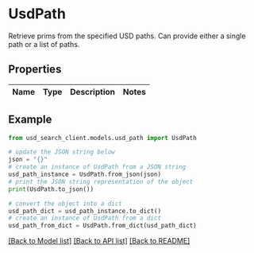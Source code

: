 # UsdPath

Retrieve prims from the specified USD paths. Can provide either a single path or a list of paths.

## Properties

Name | Type | Description | Notes
------------ | ------------- | ------------- | -------------

## Example

```python
from usd_search_client.models.usd_path import UsdPath

# update the JSON string below
json = "{}"
# create an instance of UsdPath from a JSON string
usd_path_instance = UsdPath.from_json(json)
# print the JSON string representation of the object
print(UsdPath.to_json())

# convert the object into a dict
usd_path_dict = usd_path_instance.to_dict()
# create an instance of UsdPath from a dict
usd_path_from_dict = UsdPath.from_dict(usd_path_dict)
```
[[Back to Model list]](../README.md#documentation-for-models) [[Back to API list]](../README.md#documentation-for-api-endpoints) [[Back to README]](../README.md)


